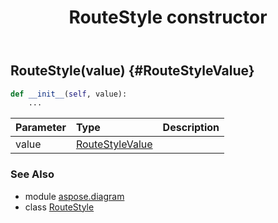 ﻿---
title: RouteStyle constructor
second_title: Aspose.Diagram for Python via .NET API References
description: 
type: docs
weight: 10
url: /python-net/aspose.diagram/routestyle/__init__/
is_root: false
---

## RouteStyle(value) {#RouteStyleValue}



```python
def __init__(self, value):
    ...
```


| Parameter | Type | Description |
| :- | :- | :- |
| value | [RouteStyleValue](/diagram/python-net/aspose.diagram/routestylevalue) |  |



### See Also
* module [aspose.diagram](../../)
* class [RouteStyle](/diagram/python-net/aspose.diagram/routestyle)
